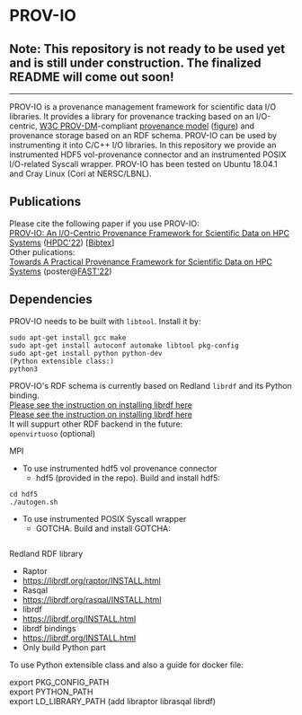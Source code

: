 # PROV-IO

## **Note:** This repository is not ready to be used yet and is still under construction. The finalized README will come out soon!
---
PROV-IO is a provenance management framework for scientific data I/O libraries. It provides a library for provenance tracking based on an I/O-centric, [W3C PROV-DM](https://www.w3.org/TR/prov-dm/)-compliant [provenance model](https://github.com/hpc-io/prov-io/blob/master/provio_ontology.ttl) ([figure](https://github.com/hpc-io/prov-io/blob/master/doc/provio-latest.png)) and provenance storage based on an RDF schema. PROV-IO can be used by instrumenting it into C/C++ I/O libraries. In this repository we provide an instrumented HDF5 vol-provenance connector and an instrumented POSIX I/O-related Syscall wrapper. PROV-IO has been tested on Ubuntu 18.04.1 and Cray Linux (Cori at NERSC/LBNL). 

## Publications
Please cite the following paper if you use PROV-IO:  <br /> 
[PROV-IO: An I/O-Centric Provenance Framework for Scientific Data on HPC Systems](https://www.hpdc.org/2022/) ([HPDC'22](https://www.hpdc.org/2022/)) [[Bibtex]()] <br /> 
Other pulications:  <br /> 
[Towards A Practical Provenance Framework for Scientific Data on HPC Systems](https://github.com/hpc-io/prov-io/blob/master/doc/FAST_22_WiP_PROV-IO.pdf) (poster@[FAST'22](https://www.usenix.org/conference/fast22)) <br />

## Dependencies
PROV-IO needs to be built with ```libtool```. Install it by: <br /> 
```
sudo apt-get install gcc make
sudo apt-get install autoconf automake libtool pkg-config
sudo apt-get install python python-dev
(Python extensible class:)
python3
```
PROV-IO's RDF schema is currently based on Redland ```librdf``` and its Python binding. <br /> 
[Please see the instruction on installing librdf here](https://librdf.org/INSTALL.html) <br /> 
[Please see the instruction on installing librdf here](https://librdf.org/bindings/) <br /> 
It will suppurt other RDF backend in the future: <br /> 
```openvirtuoso``` (optional) <br /> 

MPI <br /> 

- To use instrumented hdf5 vol provenance connector
  - hdf5 (provided in the repo). Build and install hdf5:
```
cd hdf5
./autogen.sh
```

- To use instrumented POSIX Syscall wrapper
  - GOTCHA. Build and install GOTCHA:
```
```

Redland RDF library <br />

- Raptor
 - https://librdf.org/raptor/INSTALL.html
- Rasqal
 - https://librdf.org/rasqal/INSTALL.html
- librdf
 - https://librdf.org/INSTALL.html
- librdf bindings
 - https://librdf.org/INSTALL.html
 - Only build Python part

To use Python extensible class and also a guide for docker file: <br />  

export PKG_CONFIG_PATH <br /> 
export PYTHON_PATH <br /> 
export LD_LIBRARY_PATH (add libraptor librasqal librdf)<br /> 
